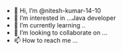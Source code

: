 - 👋 Hi, I’m @nitesh-kumar-14-10
- 👀 I’m interested in ...Java developer
- 🌱 I’m currently learning ..
- 💞️ I’m looking to collaborate on ...
- 📫 How to reach me ...

<!---
nitesh-kumar-14-10/nitesh-kumar-14-10 is a ✨ special ✨ repository because its `README.md` (this file) appears on your GitHub profile.
You can click the Preview link to take a look at your changes.
--->
